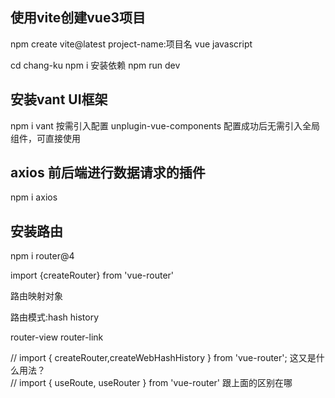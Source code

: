 ## 使用vite创建vue3项目
npm create vite@latest
project-name:项目名
vue
javascript

cd chang-ku
npm i 安装依赖
npm run dev

## 安装vant UI框架
npm i vant
按需引入配置 unplugin-vue-components
配置成功后无需引入全局组件，可直接使用

## axios 前后端进行数据请求的插件
npm i axios 


## 安装路由
npm i router@4

import {createRouter} from 'vue-router'

路由映射对象

路由模式:hash history

router-view
router-link


// import { createRouter,createWebHashHistory } from 'vue-router';      这又是什么用法？  
// import { useRoute, useRouter } from 'vue-router'       跟上面的区别在哪


